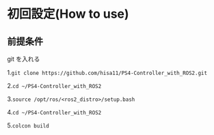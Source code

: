 # 初回設定(How to use)
## 前提条件
git を入れる

1.`git clone https://github.com/hisa11/PS4-Controller_with_ROS2.git`

2.`cd ~/PS4-Controller_with_ROS2`

3.`source /opt/ros/<ros2_distro>/setup.bash`
  
4.`cd ~/PS4-Controller_with_ROS2`
  
5.`colcon build`

